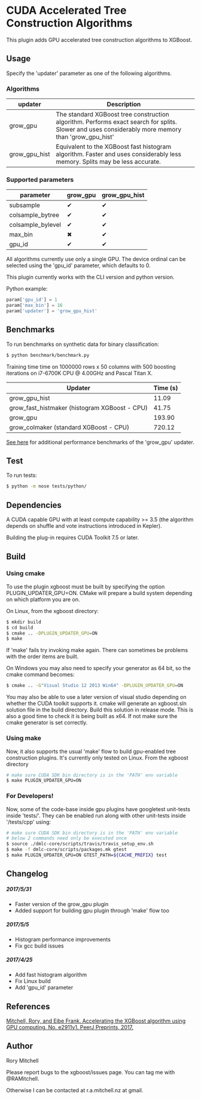 # CUDA Accelerated Tree Construction Algorithms
This plugin adds GPU accelerated tree construction algorithms to XGBoost.
## Usage
Specify the 'updater' parameter as one of the following algorithms. 

### Algorithms
| updater | Description |
| --- | --- |
grow_gpu | The standard XGBoost tree construction algorithm. Performs exact search for splits. Slower and uses considerably more memory than 'grow_gpu_hist' |
grow_gpu_hist | Equivalent to the XGBoost fast histogram algorithm. Faster and uses considerably less memory. Splits may be less accurate. |

### Supported parameters 
| parameter | grow_gpu | grow_gpu_hist |
| --- | --- | --- |
subsample | &#10004; | &#10004; |
colsample_bytree | &#10004; | &#10004;|
colsample_bylevel | &#10004; | &#10004; |
max_bin | &#10006; | &#10004; |
gpu_id | &#10004; | &#10004; | 

All algorithms currently use only a single GPU. The device ordinal can be selected using the 'gpu_id' parameter, which defaults to 0.

This plugin currently works with the CLI version and python version.

Python example:
```python
param['gpu_id'] = 1
param['max_bin'] = 16
param['updater'] = 'grow_gpu_hist'
```
## Benchmarks
To run benchmarks on synthetic data for binary classification:
```bash
$ python benchmark/benchmark.py
```

Training time time on 1000000 rows x 50 columns with 500 boosting iterations on i7-6700K CPU @ 4.00GHz and Pascal Titan X.

| Updater | Time (s) |
| --- | --- |
| grow_gpu_hist | 11.09 |
| grow_fast_histmaker (histogram XGBoost - CPU) | 41.75 |
| grow_gpu | 193.90 |
| grow_colmaker (standard XGBoost - CPU) | 720.12 |


[See here](http://dmlc.ml/2016/12/14/GPU-accelerated-xgboost.html) for additional performance benchmarks of the 'grow_gpu' updater.

## Test
To run tests:
```bash
$ python -m nose tests/python/
```
## Dependencies
A CUDA capable GPU with at least compute capability >= 3.5 (the algorithm depends on shuffle and vote instructions introduced in Kepler).

Building the plug-in requires CUDA Toolkit 7.5 or later.


## Build

### Using cmake
To use the plugin xgboost must be built by specifying the option PLUGIN_UPDATER_GPU=ON. CMake will prepare a build system depending on which platform you are on.

On Linux, from the xgboost directory:
```bash
$ mkdir build
$ cd build
$ cmake .. -DPLUGIN_UPDATER_GPU=ON
$ make
```
If 'make' fails try invoking make again. There can sometimes be problems with the order items are built.

On Windows you may also need to specify your generator as 64 bit, so the cmake command becomes:
```bash
$ cmake .. -G"Visual Studio 12 2013 Win64" -DPLUGIN_UPDATER_GPU=ON
```
You may also  be able to use a later version of visual studio depending on whether the CUDA toolkit supports it.
cmake will generate an xgboost.sln solution file in the build directory. Build this solution in release mode. This is also a good time to check it is being built as x64. If not make sure the cmake generator is set correctly.

### Using make
Now, it also supports the usual 'make' flow to build gpu-enabled tree construction plugins. It's currently only tested on Linux. From the xgboost directory
```bash
# make sure CUDA SDK bin directory is in the 'PATH' env variable
$ make PLUGIN_UPDATER_GPU=ON
```

### For Developers!

Now, some of the code-base inside gpu plugins have googletest unit-tests inside 'tests/'.
They can be enabled run along with other unit-tests inside '<xgboostRoot>/tests/cpp' using:
```bash
# make sure CUDA SDK bin directory is in the 'PATH' env variable
# below 2 commands need only be executed once
$ source ./dmlc-core/scripts/travis/travis_setup_env.sh
$ make -f dmlc-core/scripts/packages.mk gtest
$ make PLUGIN_UPDATER_GPU=ON GTEST_PATH=${CACHE_PREFIX} test
```

## Changelog
##### 2017/5/31
* Faster version of the grow_gpu plugin
* Added support for building gpu plugin through 'make' flow too

##### 2017/5/5
* Histogram performance improvements
* Fix gcc build issues 

##### 2017/4/25
* Add fast histogram algorithm
* Fix Linux build
* Add 'gpu_id' parameter

## References
[Mitchell, Rory, and Eibe Frank. Accelerating the XGBoost algorithm using GPU computing. No. e2911v1. PeerJ Preprints, 2017.](https://peerj.com/preprints/2911/)

## Author
Rory Mitchell 

Please report bugs to the xgboost/issues page. You can tag me with @RAMitchell.

Otherwise I can be contacted at r.a.mitchell.nz at gmail.



